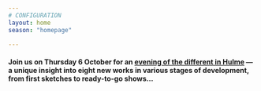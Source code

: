 ```yaml
---
# CONFIGURATION
layout: home
season: "homepage"

---
```

#### Join us on Thursday 6 October for an [evening of the different in Hulme](/current/event) — a unique insight into eight new works in various stages of development, from first sketches to ready-to-go shows…
